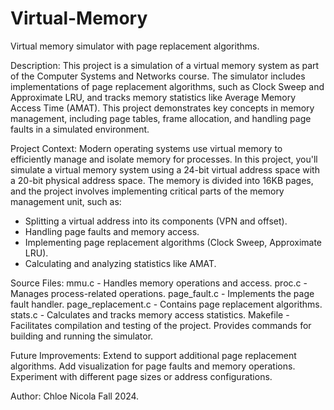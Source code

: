 # Virtual-Memory
Virtual memory simulator with page replacement algorithms.

Description:
This project is a simulation of a virtual memory system as part of the Computer Systems and Networks course. The simulator includes implementations of page replacement algorithms, such as Clock Sweep and Approximate LRU, and tracks memory statistics like Average Memory Access Time (AMAT). This project demonstrates key concepts in memory management, including page tables, frame allocation, and handling page faults in a simulated environment.

Project Context:
Modern operating systems use virtual memory to efficiently manage and isolate memory for processes. In this project, you'll simulate a virtual memory system using a 24-bit virtual address space with a 20-bit physical address space. The memory is divided into 16KB pages, and the project involves implementing critical parts of the memory management unit, such as:
  - Splitting a virtual address into its components (VPN and offset).
  - Handling page faults and memory access.
  - Implementing page replacement algorithms (Clock Sweep, Approximate LRU).
  - Calculating and analyzing statistics like AMAT.

Source Files:
  mmu.c - Handles memory operations and access.
  proc.c - Manages process-related operations.
  page_fault.c - Implements the page fault handler.
  page_replacement.c - Contains page replacement algorithms.
  stats.c - Calculates and tracks memory access statistics.
  Makefile - Facilitates compilation and testing of the project. Provides commands for building and running the simulator.

Future Improvements:
  Extend to support additional page replacement algorithms.
  Add visualization for page faults and memory operations.
  Experiment with different page sizes or address configurations.

Author:
Chloe Nicola Fall 2024.



